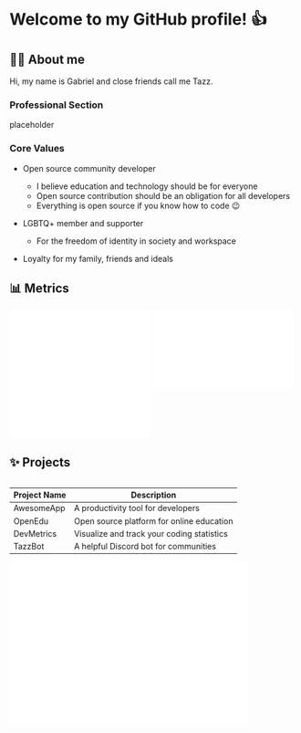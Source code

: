 <h1>Welcome to my GitHub profile! 👍</h1>

<h2>👨‍💻 About me</h2>

Hi, my name is Gabriel and close friends call me Tazz.

<h3>Professional Section</h3>

placeholder

<h3>Core Values</h3>

- Open source community developer
  - I believe education and technology should be for everyone
  - Open source contribution should be an obligation for all developers
  - Everything is open source if you know how to code 😉

- LGBTQ+ member and supporter
  - For the freedom of identity in society and workspace

- Loyalty for my family, friends and ideals 

<h2>📊 Metrics</h2>

<picture>
  <source media="(max-width: 730px)" srcset="metrics.base.svg" alt="GitHub base stats" type="image/svg+xml" width=100%>
  <img src="metrics.base.svg" alt="GitHub base stats" type="image/svg+xml" align ="top" width=49%>
</picture>

<picture>
  <source media="(max-width: 730px)" srcset="metrics.languages.svg" alt="GitHub languages stats" type="image/svg+xml" width=100%>
  <img src="metrics.languages.svg" alt="GitHub languages stats" type="image/svg+xml" align ="top" width=49%>
</picture>
<h2>✨ Projects</h2>

<table align="left">
  <thead></thead>
    <tr>
      <th>Project Name</th>
      <th>Description</th>
    </tr>
  </thead>
  <tbody>
    <tr>
      <td>AwesomeApp</td>
      <td>A productivity tool for developers</td>
    </tr>
    <tr>
      <td>OpenEdu</td>
      <td>Open source platform for online education</td>
    </tr>
    <tr>
      <td>DevMetrics</td>
      <td>Visualize and track your coding statistics</td>
    </tr>
    <tr>
      <td>TazzBot</td>
      <td>A helpful Discord bot for communities</td>
    </tr>
  </tbody>
</table>

<a href="https://github.com/GTazz?tab=repositories&q=&type=&language=&sort=">
  <img src="metrics.projects.svg" alt="GitHub repos" type="image/svg+xml" width="420px" align ="top">
</a>
